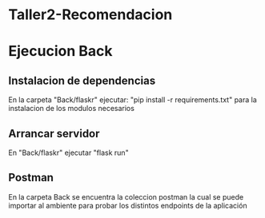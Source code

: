 # Taller2-Recomendacion

# Ejecucion Back

## Instalacion de dependencias
En la carpeta "Back/flaskr" ejecutar: "pip install -r requirements.txt" para la instalacion de los modulos necesarios

## Arrancar servidor
En "Back/flaskr" ejecutar "flask run"

## Postman

En la carpeta Back se encuentra la coleccion postman la cual se puede importar al ambiente para probar los distintos endpoints de la aplicación

